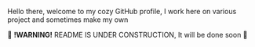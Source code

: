 Hello there, welcome to my cozy GitHub profile, I work here on various project
and sometimes make my own

🚧 **!WARNING!** README IS UNDER CONSTRUCTION, It will be done soon 🚧
